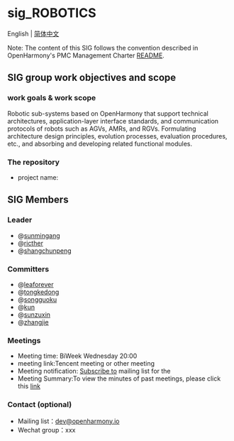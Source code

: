 # sig_ROBOTICS
English | [简体中文](./sig_robotics_cn.md)

Note: The content of this SIG follows the convention described in OpenHarmony's PMC Management Charter [README](/zh/pmc.md).

## SIG group work objectives and scope

### work goals & work scope

Robotic sub-systems based on OpenHarmony that support technical architectures, application-layer interface standards, and communication protocols of robots such as AGVs, AMRs, and RGVs. Formulating architecture design principles, evolution processes, evaluation procedures, etc., and absorbing and developing related functional modules.

### The repository 
- project name:
  


## SIG Members

### Leader
- @[sunmingang](https://gitee.com/sunmingang)
- @[ricther](https://gitee.com/ricther)
- @[shangchunpeng](https://gitee.com/shangchunpeng)

### Committers
- @[leaforever](https://gitee.com/leaforever)
- @[tongkedong](https://gitee.com/tongkedong)
- @[songguoku](https://gitee.com/songguoku)
- @[kun](https://gitee.com/kun)
- @[sunzuxin](https://gitee.com/sunzuxin)
- @[zhangjie](https://gitee.com/zhangjie)

### Meetings
 - Meeting time: BiWeek Wednesday 20:00
 - meeting link:Tencent meeting or other meeting
 - Meeting notification: [Subscribe to]([dev@openharmony.io](https://lists.openatom.io/postorius/lists/dev.openharmony.io)) mailing list for the 
 - Meeting Summary:To view the minutes of past meetings, please click this [link](https://gitee.com/openharmony-sig/sig-content/tree/master/robotics/meetings)

### Contact (optional)

- Mailing list：dev@openharmony.io
- Wechat group：xxx
